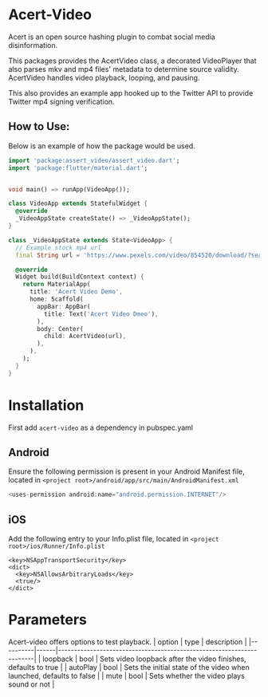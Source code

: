# Acert-Video

Acert is an open source hashing plugin to combat social media disinformation.

This packages provides the AcertVideo class, a decorated VideoPlayer that also parses mkv and mp4 files' metadata to determine source validity. 
AcertVideo handles video playback, looping, and pausing.

This also provides an example app hooked up to the Twitter API to provide Twitter mp4 signing verification.

## How to Use:
Below is an example of how the package would be used.

```dart
import 'package:assert_video/assert_video.dart';
import 'package:flutter/material.dart';


void main() => runApp(VideoApp());

class VideoApp extends StatefulWidget {
  @override
  _VideoAppState createState() => _VideoAppState();
}

class _VideoAppState extends State<VideoApp> {
  // Example stock mp4 url
  final String url = 'https://www.pexels.com/video/854520/download/?search_query=&tracking_id=d4ep2dp6l0w'

  @override
  Widget build(BuildContext context) {
    return MaterialApp(
      title: 'Acert Video Demo',
      home: Scaffold(
        appBar: AppBar(
          title: Text('Acert Video Dmeo'),
        ),
        body: Center(
          child: AcertVideo(url),
        ),
      ),
    );
  }
}
```

# Installation
First add `acert-video` as a dependency in pubspec.yaml 

## Android
Ensure the following permission is present in your Android Manifest file, located in 
`<project root>/android/app/src/main/AndroidManifest.xml`

```gradle
<uses-permission android:name="android.permission.INTERNET"/>
```

## iOS
Add the following entry to your Info.plist file, located in `<project root>/ios/Runner/Info.plist`
```
<key>NSAppTransportSecurity</key>
<dict>
  <key>NSAllowsArbitraryLoads</key>
  <true/>
</dict>
```

# Parameters
Acert-video offers options to test playback.
| option   | type | description                                                          |
|----------|------|----------------------------------------------------------------------|
| loopback | bool | Sets video loopback after the video finishes, defaults to true       |
| autoPlay | bool | Sets the initial state of the video when launched, defaults to false |
| mute     | bool | Sets whether the video plays sound or not                            |
